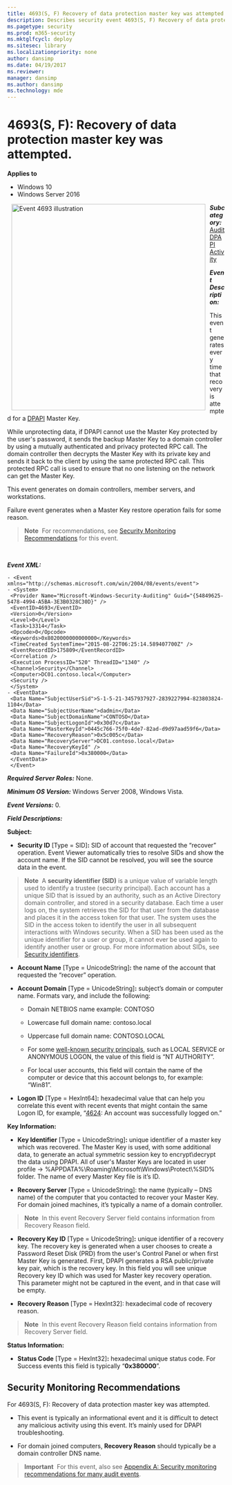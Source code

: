 ```yaml
---
title: 4693(S, F) Recovery of data protection master key was attempted. (Windows 10)
description: Describes security event 4693(S, F) Recovery of data protection master key was attempted.
ms.pagetype: security
ms.prod: m365-security
ms.mktglfcycl: deploy
ms.sitesec: library
ms.localizationpriority: none
author: dansimp
ms.date: 04/19/2017
ms.reviewer: 
manager: dansimp
ms.author: dansimp
ms.technology: mde
---
```


# 4693(S, F): Recovery of data protection master key was attempted.

**Applies to**
-   Windows 10
-   Windows Server 2016


<img src="images/event-4693.png" alt="Event 4693 illustration" width="449" height="477" hspace="10" align="left" />

***Subcategory:***&nbsp;[Audit DPAPI Activity](audit-dpapi-activity.md)

***Event Description:***

This event generates every time that recovery is attempted for a [DPAPI](/previous-versions/ms995355(v=msdn.10)) Master Key.

While unprotecting data, if DPAPI cannot use the Master Key protected by the user's password, it sends the backup Master Key to a domain controller by using a mutually authenticated and privacy protected RPC call. The domain controller then decrypts the Master Key with its private key and sends it back to the client by using the same protected RPC call. This protected RPC call is used to ensure that no one listening on the network can get the Master Key.

This event generates on domain controllers, member servers, and workstations.

Failure event generates when a Master Key restore operation fails for some reason.

> **Note**&nbsp;&nbsp;For recommendations, see [Security Monitoring Recommendations](#security-monitoring-recommendations) for this event.

<br clear="all">

***Event XML:***
```
- <Event xmlns="http://schemas.microsoft.com/win/2004/08/events/event">
- <System>
 <Provider Name="Microsoft-Windows-Security-Auditing" Guid="{54849625-5478-4994-A5BA-3E3B0328C30D}" /> 
 <EventID>4693</EventID> 
 <Version>0</Version> 
 <Level>0</Level> 
 <Task>13314</Task> 
 <Opcode>0</Opcode> 
 <Keywords>0x8020000000000000</Keywords> 
 <TimeCreated SystemTime="2015-08-22T06:25:14.589407700Z" /> 
 <EventRecordID>175809</EventRecordID> 
 <Correlation /> 
 <Execution ProcessID="520" ThreadID="1340" /> 
 <Channel>Security</Channel> 
 <Computer>DC01.contoso.local</Computer> 
 <Security /> 
 </System>
- <EventData>
 <Data Name="SubjectUserSid">S-1-5-21-3457937927-2839227994-823803824-1104</Data> 
 <Data Name="SubjectUserName">dadmin</Data> 
 <Data Name="SubjectDomainName">CONTOSO</Data> 
 <Data Name="SubjectLogonId">0x30d7c</Data> 
 <Data Name="MasterKeyId">0445c766-75f0-4de7-82ad-d9d97aad59f6</Data> 
 <Data Name="RecoveryReason">0x5c005c</Data> 
 <Data Name="RecoveryServer">DC01.contoso.local</Data> 
 <Data Name="RecoveryKeyId" /> 
 <Data Name="FailureId">0x380000</Data> 
 </EventData>
 </Event>

```

***Required Server Roles:*** None.

***Minimum OS Version:*** Windows Server 2008, Windows Vista.

***Event Versions:*** 0.

***Field Descriptions:***

**Subject:**

-   **Security ID** \[Type = SID\]**:** SID of account that requested the “recover” operation. Event Viewer automatically tries to resolve SIDs and show the account name. If the SID cannot be resolved, you will see the source data in the event.

> **Note**&nbsp;&nbsp;A **security identifier (SID)** is a unique value of variable length used to identify a trustee (security principal). Each account has a unique SID that is issued by an authority, such as an Active Directory domain controller, and stored in a security database. Each time a user logs on, the system retrieves the SID for that user from the database and places it in the access token for that user. The system uses the SID in the access token to identify the user in all subsequent interactions with Windows security. When a SID has been used as the unique identifier for a user or group, it cannot ever be used again to identify another user or group. For more information about SIDs, see [Security identifiers](/windows/access-protection/access-control/security-identifiers).

-   **Account Name** \[Type = UnicodeString\]**:** the name of the account that requested the “recover” operation.

-   **Account Domain** \[Type = UnicodeString\]**:** subject’s domain or computer name. Formats vary, and include the following:

    -   Domain NETBIOS name example: CONTOSO

    -   Lowercase full domain name: contoso.local

    -   Uppercase full domain name: CONTOSO.LOCAL

    -   For some [well-known security principals](https://support.microsoft.com/kb/243330), such as LOCAL SERVICE or ANONYMOUS LOGON, the value of this field is “NT AUTHORITY”.

    -   For local user accounts, this field will contain the name of the computer or device that this account belongs to, for example: “Win81”.

-   **Logon ID** \[Type = HexInt64\]**:** hexadecimal value that can help you correlate this event with recent events that might contain the same Logon ID, for example, “[4624](event-4624.md): An account was successfully logged on.”

**Key Information:**

-   **Key Identifier** \[Type = UnicodeString\]**:** unique identifier of a master key which was recovered. The Master Key is used, with some additional data, to generate an actual symmetric session key to encrypt\\decrypt the data using DPAPI. All of user's Master Keys are located in user profile -&gt; %APPDATA%\\Roaming\\Microsoft\\Windows\\Protect\\%SID% folder. The name of every Master Key file is it’s ID.

-   **Recovery Server** \[Type = UnicodeString\]: the name (typically – DNS name) of the computer that you contacted to recover your Master Key. For domain joined machines, it’s typically a name of a domain controller.

> **Note**&nbsp;&nbsp;In this event Recovery Server field contains information from Recovery Reason field.

-   **Recovery Key ID** \[Type = UnicodeString\]**:** unique identifier of a recovery key. The recovery key is generated when a user chooses to create a Password Reset Disk (PRD) from the user's Control Panel or when first Master Key is generated. First, DPAPI generates a RSA public/private key pair, which is the recovery key. In this field you will see unique Recovery key ID which was used for Master key recovery operation. This parameter might not be captured in the event, and in that case will be empty.

-   **Recovery Reason** \[Type = HexInt32\]: hexadecimal code of recovery reason.

> **Note**&nbsp;&nbsp;In this event Recovery Reason field contains information from Recovery Server field.

**Status Information:**

-   **Status Code** \[Type = HexInt32\]**:** hexadecimal unique status code. For Success events this field is typically “**0x380000**”.

## Security Monitoring Recommendations

For 4693(S, F): Recovery of data protection master key was attempted.

-   This event is typically an informational event and it is difficult to detect any malicious activity using this event. It’s mainly used for DPAPI troubleshooting.

-   For domain joined computers, **Recovery Reason** should typically be a domain controller DNS name.

> **Important**&nbsp;&nbsp;For this event, also see [Appendix A: Security monitoring recommendations for many audit events](appendix-a-security-monitoring-recommendations-for-many-audit-events.md).